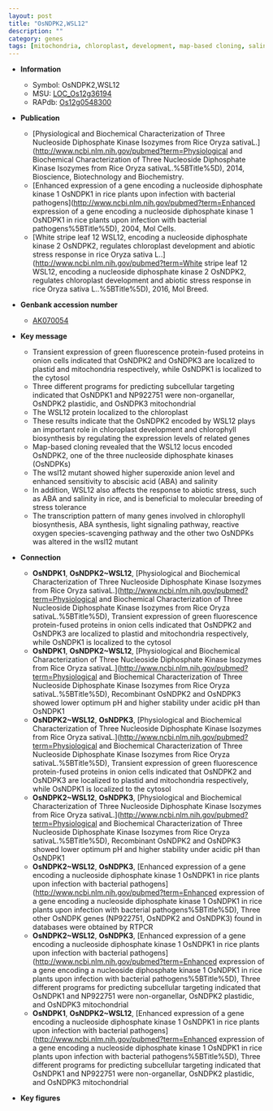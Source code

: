 ```yaml
---
layout: post
title: "OsNDPK2,WSL12"
description: ""
category: genes
tags: [mitochondria, chloroplast, development, map-based cloning, salinity, tolerance, abiotic stress,  ABA , stress, breeding, biotic stress, ABA, abscisic acid, stress tolerance, reactive oxygen species, chloroplast development]
---
```


* **Information**  
    + Symbol: OsNDPK2,WSL12  
    + MSU: [LOC_Os12g36194](http://rice.plantbiology.msu.edu/cgi-bin/ORF_infopage.cgi?orf=LOC_Os12g36194)  
    + RAPdb: [Os12g0548300](http://rapdb.dna.affrc.go.jp/viewer/gbrowse_details/irgsp1?name=Os12g0548300)  

* **Publication**  
    + [Physiological and Biochemical Characterization of Three Nucleoside Diphosphate Kinase Isozymes from Rice Oryza sativaL.](http://www.ncbi.nlm.nih.gov/pubmed?term=Physiological and Biochemical Characterization of Three Nucleoside Diphosphate Kinase Isozymes from Rice Oryza sativaL.%5BTitle%5D), 2014, Bioscience, Biotechnology and Biochemistry.
    + [Enhanced expression of a gene encoding a nucleoside diphosphate kinase 1 OsNDPK1 in rice plants upon infection with bacterial pathogens](http://www.ncbi.nlm.nih.gov/pubmed?term=Enhanced expression of a gene encoding a nucleoside diphosphate kinase 1 OsNDPK1 in rice plants upon infection with bacterial pathogens%5BTitle%5D), 2004, Mol Cells.
    + [White stripe leaf 12 WSL12, encoding a nucleoside diphosphate kinase 2 OsNDPK2, regulates chloroplast development and abiotic stress response in rice Oryza sativa L..](http://www.ncbi.nlm.nih.gov/pubmed?term=White stripe leaf 12 WSL12, encoding a nucleoside diphosphate kinase 2 OsNDPK2, regulates chloroplast development and abiotic stress response in rice Oryza sativa L..%5BTitle%5D), 2016, Mol Breed.

* **Genbank accession number**  
    + [AK070054](http://www.ncbi.nlm.nih.gov/nuccore/AK070054)

* **Key message**  
    + Transient expression of green fluorescence protein-fused proteins in onion cells indicated that OsNDPK2 and OsNDPK3 are localized to plastid and mitochondria respectively, while OsNDPK1 is localized to the cytosol
    + Three different programs for predicting subcellular targeting indicated that OsNDPK1 and NP922751 were non-organellar, OsNDPK2 plastidic, and OsNDPK3 mitochondrial
    + The WSL12 protein localized to the chloroplast
    + These results indicate that the OsNDPK2 encoded by WSL12 plays an important role in chloroplast development and chlorophyll biosynthesis by regulating the expression levels of related genes
    + Map-based cloning revealed that the WSL12 locus encoded OsNDPK2, one of the three nucleoside diphosphate kinases (OsNDPKs)
    + The wsl12 mutant showed higher superoxide anion level and enhanced sensitivity to abscisic acid (ABA) and salinity
    + In addition, WSL12 also affects the response to abiotic stress, such as ABA and salinity in rice, and is beneficial to molecular breeding of stress tolerance
    + The transcription pattern of many genes involved in chlorophyll biosynthesis, ABA synthesis, light signaling pathway, reactive oxygen species-scavenging pathway and the other two OsNDPKs was altered in the wsl12 mutant

* **Connection**  
    + __OsNDPK1__, __OsNDPK2~WSL12__, [Physiological and Biochemical Characterization of Three Nucleoside Diphosphate Kinase Isozymes from Rice Oryza sativaL.](http://www.ncbi.nlm.nih.gov/pubmed?term=Physiological and Biochemical Characterization of Three Nucleoside Diphosphate Kinase Isozymes from Rice Oryza sativaL.%5BTitle%5D),  Transient expression of green fluorescence protein-fused proteins in onion cells indicated that OsNDPK2 and OsNDPK3 are localized to plastid and mitochondria respectively, while OsNDPK1 is localized to the cytosol
    + __OsNDPK1__, __OsNDPK2~WSL12__, [Physiological and Biochemical Characterization of Three Nucleoside Diphosphate Kinase Isozymes from Rice Oryza sativaL.](http://www.ncbi.nlm.nih.gov/pubmed?term=Physiological and Biochemical Characterization of Three Nucleoside Diphosphate Kinase Isozymes from Rice Oryza sativaL.%5BTitle%5D),  Recombinant OsNDPK2 and OsNDPK3 showed lower optimum pH and higher stability under acidic pH than OsNDPK1
    + __OsNDPK2~WSL12__, __OsNDPK3__, [Physiological and Biochemical Characterization of Three Nucleoside Diphosphate Kinase Isozymes from Rice Oryza sativaL.](http://www.ncbi.nlm.nih.gov/pubmed?term=Physiological and Biochemical Characterization of Three Nucleoside Diphosphate Kinase Isozymes from Rice Oryza sativaL.%5BTitle%5D),  Transient expression of green fluorescence protein-fused proteins in onion cells indicated that OsNDPK2 and OsNDPK3 are localized to plastid and mitochondria respectively, while OsNDPK1 is localized to the cytosol
    + __OsNDPK2~WSL12__, __OsNDPK3__, [Physiological and Biochemical Characterization of Three Nucleoside Diphosphate Kinase Isozymes from Rice Oryza sativaL.](http://www.ncbi.nlm.nih.gov/pubmed?term=Physiological and Biochemical Characterization of Three Nucleoside Diphosphate Kinase Isozymes from Rice Oryza sativaL.%5BTitle%5D),  Recombinant OsNDPK2 and OsNDPK3 showed lower optimum pH and higher stability under acidic pH than OsNDPK1
    + __OsNDPK2~WSL12__, __OsNDPK3__, [Enhanced expression of a gene encoding a nucleoside diphosphate kinase 1 OsNDPK1 in rice plants upon infection with bacterial pathogens](http://www.ncbi.nlm.nih.gov/pubmed?term=Enhanced expression of a gene encoding a nucleoside diphosphate kinase 1 OsNDPK1 in rice plants upon infection with bacterial pathogens%5BTitle%5D),  Three other OsNDPK genes (NP922751, OsNDPK2 and OsNDPK3) found in databases were obtained by RTPCR
    + __OsNDPK2~WSL12__, __OsNDPK3__, [Enhanced expression of a gene encoding a nucleoside diphosphate kinase 1 OsNDPK1 in rice plants upon infection with bacterial pathogens](http://www.ncbi.nlm.nih.gov/pubmed?term=Enhanced expression of a gene encoding a nucleoside diphosphate kinase 1 OsNDPK1 in rice plants upon infection with bacterial pathogens%5BTitle%5D),  Three different programs for predicting subcellular targeting indicated that OsNDPK1 and NP922751 were non-organellar, OsNDPK2 plastidic, and OsNDPK3 mitochondrial
    + __OsNDPK1__, __OsNDPK2~WSL12__, [Enhanced expression of a gene encoding a nucleoside diphosphate kinase 1 OsNDPK1 in rice plants upon infection with bacterial pathogens](http://www.ncbi.nlm.nih.gov/pubmed?term=Enhanced expression of a gene encoding a nucleoside diphosphate kinase 1 OsNDPK1 in rice plants upon infection with bacterial pathogens%5BTitle%5D),  Three different programs for predicting subcellular targeting indicated that OsNDPK1 and NP922751 were non-organellar, OsNDPK2 plastidic, and OsNDPK3 mitochondrial

* **Key figures**  


